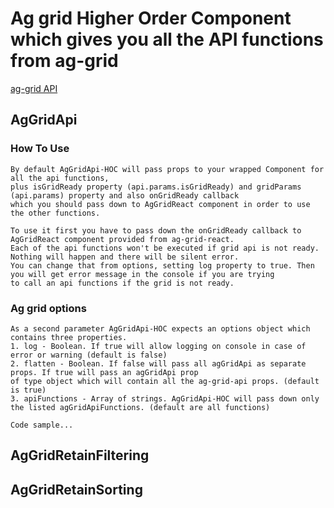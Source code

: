# Ag grid Higher Order Component which gives you all the API functions from ag-grid

[ag-grid API](https://www.ag-grid.com/javascript-grid-api/)

## AgGridApi

### How To Use
````
By default AgGridApi-HOC will pass props to your wrapped Component for all the api functions,
plus isGridReady property (api.params.isGridReady) and gridParams (api.params) property and also onGridReady callback
which you should pass down to AgGridReact component in order to use the other functions.
````
````
To use it first you have to pass down the onGridReady callback to AgGridReact component provided from ag-grid-react.
Each of the api functions won't be executed if grid api is not ready. Nothing will happen and there will be silent error.
You can change that from options, setting log property to true. Then you will get error message in the console if you are trying
to call an api functions if the grid is not ready.
````


### Ag grid options
````
As a second parameter AgGridApi-HOC expects an options object which contains three properties.
1. log - Boolean. If true will allow logging on console in case of error or warning (default is false)
2. flatten - Boolean. If false will pass all agGridApi as separate props. If true will pass an agGridApi prop
of type object which will contain all the ag-grid-api props. (default is true)
3. apiFunctions - Array of strings. AgGridApi-HOC will pass down only the listed agGridApiFunctions. (default are all functions)
````

````
Code sample...
````

## AgGridRetainFiltering

## AgGridRetainSorting
